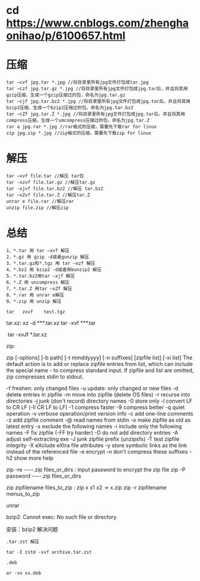 #  cd https://www.cnblogs.com/zhenghaonihao/p/6100657.html







# 压缩 

    tar –cvf jpg.tar *.jpg //将目录里所有jpg文件打包成tar.jpg 
    tar –czf jpg.tar.gz *.jpg //将目录里所有jpg文件打包成jpg.tar后，并且将其用gzip压缩，生成一个gzip压缩过的包，命名为jpg.tar.gz 
    tar –cjf jpg.tar.bz2 *.jpg //将目录里所有jpg文件打包成jpg.tar后，并且将其用bzip2压缩，生成一个bzip2压缩过的包，命名为jpg.tar.bz2 
    tar –cZf jpg.tar.Z *.jpg //将目录里所有jpg文件打包成jpg.tar后，并且将其用compress压缩，生成一个umcompress压缩过的包，命名为jpg.tar.Z 
    rar a jpg.rar *.jpg //rar格式的压缩，需要先下载rar for linux 
    zip jpg.zip *.jpg //zip格式的压缩，需要先下载zip for linux 

# 解压 
    tar –xvf file.tar //解压 tar包 
    tar -xzvf file.tar.gz //解压tar.gz 
    tar -xjvf file.tar.bz2 //解压 tar.bz2 
    tar –xZvf file.tar.Z //解压tar.Z 
    unrar e file.rar //解压rar 
    unzip file.zip //解压zip 

# 总结

    1、*.tar 用 tar –xvf 解压 
    2、*.gz 用 gzip -d或者gunzip 解压 
    3、*.tar.gz和*.tgz 用 tar –xzf 解压 
    4、*.bz2 用 bzip2 -d或者用bunzip2 解压 
    5、*.tar.bz2用tar –xjf 解压 
    6、*.Z 用 uncompress 解压 
    7、*.tar.Z 用tar –xZf 解压 
    8、*.rar 用 unrar e解压 
    9、*.zip 用 unzip 解压
    
    tar   zxvf    test.tgz

tar.xz:
    xz -d ***.tar.xz
    tar -xvf  ***.tar

​	tar -xvJf *.tar.xz



zip:

zip [-options] [-b path] [-t mmddyyyy] [-n suffixes] [zipfile list] [-xi list]
  The default action is to add or replace zipfile entries from list, which
  can include the special name - to compress standard input.
  If zipfile and list are omitted, zip compresses stdin to stdout.

  -f   freshen: only changed files  -u   update: only changed or new files
  -d   delete entries in zipfile    -m   move into zipfile (delete OS files)
  -r   recurse into directories     -j   junk (don't record) directory names
  -0   store only                   -l   convert LF to CR LF (-ll CR LF to LF)
  -1   compress faster              -9   compress better
  -q   quiet operation              -v   verbose operation/print version info
  -c   add one-line comments        -z   add zipfile comment
  -@   read names from stdin        -o   make zipfile as old as latest entry
  -x   exclude the following names  -i   include only the following names
  -F   fix zipfile (-FF try harder) -D   do not add directory entries
  -A   adjust self-extracting exe   -J   junk zipfile prefix (unzipsfx)
  -T   test zipfile integrity       -X   eXclude eXtra file attributes
  -y   store symbolic links as the link instead of the referenced file
  -e   encrypt                      -n   don't compress these suffixes
  -h2  show more help

zip -re ----.zip files_or_dirs  : input password to encrypt the zip file
zip -P password ----.zip files_or_dirs

zip  zipfilename   files_to_zip :   zip x x1 x2     ->  x.zip 
zip -r zipfilename menus_to_zip


unrar







 bzip2: Cannot exec: No such file or directory

安装：bzip2 解决问题







```
.tar.zst 解压

tar -I zstd -xvf archive.tar.zst 
```

```
.deb

ar -vx xx.deb  
```


